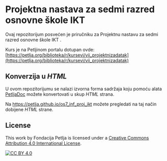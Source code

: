 # Projektna nastava za sedmi razred osnovne škole IKT 

Ovaj repozitorijum posvećen je priručniku za Projektnu nastavu za sedmi razred osnovne škole IKT . 

Kurs je na Petljinom portalu dotupan ovde: [https://petlja.org/biblioteka/r/kursevi/vii_projektnizadatak](https://petlja.org/biblioteka/r/kursevi/vii_projektnizadatak)


## Konverzija u *HTML*

U ovom repozitorijumu se nalazi izvorna forma sadržaja koju pomoću alata [PetljaDoc](https://github.com/Petlja/PetljaDoc) možete konvertovati u skup *HTML* strana.

Na https://petlja.github.io/os7_inf_proj_ikt možete pregledati na taj način dobijene *HTML* strane.

## License

This work by Fondacija Petlja is licensed under a
[Creative Commons Attribution 4.0 International License][cc-by].

[![CC BY 4.0][cc-by-image]][cc-by]

[cc-by]: http://creativecommons.org/licenses/by/4.0/
[cc-by-image]: https://i.creativecommons.org/l/by/4.0/88x31.png

